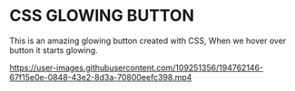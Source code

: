 # CSS GLOWING BUTTON

This is an amazing glowing button created with CSS, When we hover over button it starts glowing.


https://user-images.githubusercontent.com/109251356/194762146-67f15e0e-0848-43e2-8d3a-70800eefc398.mp4


